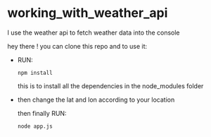 # working_with_weather_api
I use the weather api to fetch weather data into the console

hey there ! you can clone this repo and to use it:

- RUN:
  ```
  npm install
  ```
  this is to install all the dependencies in the node_modules folder

- then change the lat and lon according to your location

  then finally RUN:
  
  ```
  node app.js
  ```
